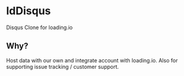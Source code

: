 # ldDisqus

Disqus Clone for loading.io


## Why?

Host data with our own and integrate account with loading.io. Also for supporting issue tracking / customer support.

